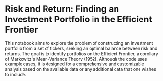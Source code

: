 # Risk and Return: Finding an Investment Portfolio in the Efficient Frontier
This notebook aims to explore the problem of constructing an investment portfolio from a set of tickers, seeking an optimal balance between risk and returns. The goal is to identify portfolios on the Efficient Frontier, a corollary of Markowitz's Mean-Variance Theory (1952). Although the code uses example cases, it is designed for a comprehensive and customizable analysis based on the available data or any additional data that one wishes to include.
